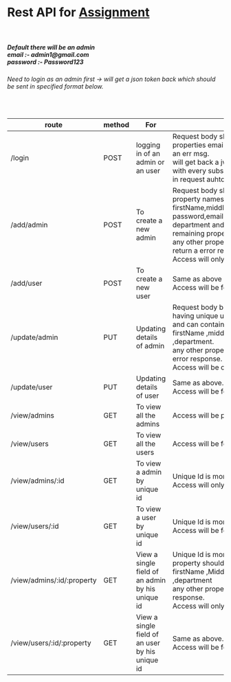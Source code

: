 <!DOCTYPE html>
<html lang="en">

<head>
    <meta charset="UTF-8" />
    <meta http-equiv="X-UA-Compatible" content="IE=edge" />
    <meta name="viewport" content="width=device-width, initial-scale=1.0" />
    <link href="https://cdn.jsdelivr.net/npm/bootstrap@5.2.0/dist/css/bootstrap.min.css" rel="stylesheet"
        integrity="sha384-gH2yIJqKdNHPEq0n4Mqa/HGKIhSkIHeL5AyhkYV8i59U5AR6csBvApHHNl/vI1Bx" crossorigin="anonymous" />
</head>

<body>
    <br/>
    <h1>Rest API for <a href="https://drive.google.com/file/d/114AhDA0rn2jGcwGuN1J8DjVzs9tUyMpm/view?usp=share_link">Assignment</a></h1>
    <br/>
    <h5>Default there will be an admin
        <br/>
        email :- admin1@gmail.com
        <br/>
        password :- Password123
    </h5>
    <h6>Need to login as an admin first -> will get a json token back which should be sent in specified format below.</h6>
    <br/>
    <table class="table table-striped">
        <thead>
            <th scope="col">route</th>
            <th scope="col">method</th>
            <th scope="col">For</th>
            <th scope="col">other information</th>
        </thead>
        <tbody>
            <tr>
                <td>/login</td>
                <td>POST</td>
                <td>logging in of an admin or an user</td>
                <td>Request body should be a json object with properties email and password else will get back an err msg.
                    <br/>
                    will get back a jwt token should send this token with every subsequent request 
                    <br/>
                    in request auhtorization header : Bearer &ltToken&gt 
                </td>
            </tr>
            <tr>
                <td>/add/admin</td>
                <td>POST</td>
                <td>To create a new admin</td>
                <td>Request body should be a json object with property names : firstName,middleName,lastName, password,email,role,department,confirmPassword
                    <br/>
                    department and middleName are optional and the remaining properties are mandatary.
                    <br/>
                    any other properties in the request body will return a error response.
                    <br/>
                    Access will only be for admins
                </td>
            </tr>
            <tr>
                <td>/add/user</td>
                <td>POST</td>
                <td>To create a new user</td>
                <td>Same as above
                    <br/>
                    Access will be for both admins and users.
                </td>
            </tr>
            <tr>
                <td>/update/admin</td>
                <td>PUT</td>
                <td>Updating details of admin</td>
                <td>Request body be a json object with properties id having unique user id (mongodb document id)
                    <br/> 
                    and can contain any of the following properties
                    firstName ,middleName ,lastName ,email ,role ,department.
                    <br/>
                    any other properties in Request body will return a error response.
                    <br/>
                    Access will be only for admins.
                </td>
            </tr>
            <tr>
                <td>/update/user</td>
                <td>PUT</td>
                <td>Updating details of user</td>
                <td>Same as above.
                    <br/>
                    Access will be for both users and admins.
                </td>
            </tr>
            <tr>
                <td>/view/admins</td>
                <td>GET</td>
                <td>To view all the admins</td>
                <td>Access will be present only for admins</td>
            </tr>
            <tr>
                <td>/view/users</td>
                <td>GET</td>
                <td>To view all the users</td>
                <td>Access will be for both users and admins.</td>
            </tr>
            <tr>
                <td>/view/admins/:id</td>
                <td>GET</td>
                <td>To view a admin by unique id</td>
                <td>Unique Id is mongodb document id
                    <br/>
                    Access will only be for admins.
                </td>
            </tr>
            <tr>
                <td>/view/users/:id</td>
                <td>GET</td>
                <td>To view a user by unique id</td>
                <td>Unique Id is mongodb document id
                    <br />
                    Access will be for both users and admins.
                </td>
            </tr>
            <tr>
                <td>/view/admins/:id/:property</td>
                <td>GET</td>
                <td>View a single field of an admin by his unique id</td>
                <td>Unique Id is mongodb document id 
                    <br/>
                    property should be any of the following : firstName ,MiddleName ,LastName ,email ,role ,department
                    <br/>
                    any other property name would result in a error response.
                    <br/>
                    Access will only be for admins.
                </td>
            </tr>
            <tr>
                <td>/view/users/:id/:property</td>
                <td>GET</td>
                <td>View a single field of an user by his unique id</td>
                <td>Same as above.
                    <br/>
                    Access will be for both users and admins.
                </td>
            </tr>
        </tbody>
    </table>
</body>

</html>
